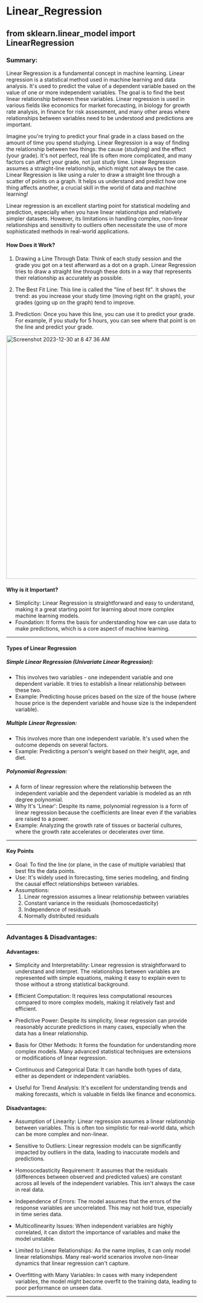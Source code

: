 # Linear_Regression
## from sklearn.linear_model import LinearRegression

### Summary:

Linear Regression is a fundamental concept in machine learning. Linear regression is a statistical method used in machine learning and data analysis. It's used to predict the value of a dependent variable based on the value of one or more independent variables. The goal is to find the best linear relationship between these variables. Linear regression is used in various fields like economics for market forecasting, in biology for growth rate analysis, in finance for risk assessment, and many other areas where relationships between variables need to be understood and predictions are important.

Imagine you're trying to predict your final grade in a class based on the amount of time you spend studying. Linear Regression is a way of finding the relationship between two things: the cause (studying) and the effect (your grade). It's not perfect, real life is often more complicated, and many factors can affect your grade, not just study time. Linear Regression assumes a straight-line relationship, which might not always be the case. Linear Regression is like using a ruler to draw a straight line through a scatter of points on a graph. It helps us understand and predict how one thing affects another, a crucial skill in the world of data and machine learning!

Linear regression is an excellent starting point for statistical modeling and prediction, especially when you have linear relationships and relatively simpler datasets. However, its limitations in handling complex, non-linear relationships and sensitivity to outliers often necessitate the use of more sophisticated methods in real-world applications.



#### How Does it Work?

1. Drawing a Line Through Data: Think of each study session and the grade you got on a test afterward as a dot on a graph. Linear Regression tries to draw a straight line through these dots in a way that represents their relationship as accurately as possible.

2. The Best Fit Line: This line is called the "line of best fit". It shows the trend: as you increase your study time (moving right on the graph), your grades (going up on the graph) tend to improve.

3. Prediction: Once you have this line, you can use it to predict your grade. For example, if you study for 5 hours, you can see where that point is on the line and predict your grade.

<img width="645" alt="Screenshot 2023-12-30 at 8 47 36 AM" src="https://github.com/kasteway/Linear_Regression/assets/62068733/1f66935a-61cf-4672-931f-b44a7d22ffa7">


#### Why is it Important?

- Simplicity: Linear Regression is straightforward and easy to understand, making it a great starting point for learning about more complex machine learning models.
- Foundation: It forms the basis for understanding how we can use data to make predictions, which is a core aspect of machine learning.


---

#### Types of Linear Regression

##### Simple Linear Regression (Univariate Linear Regression):

- This involves two variables - one independent variable and one dependent variable. It tries to establish a linear relationship between these two.
- Example: Predicting house prices based on the size of the house (where house price is the dependent variable and house size is the independent variable).

##### Multiple Linear Regression:

- This involves more than one independent variable. It's used when the outcome depends on several factors.
- Example: Predicting a person's weight based on their height, age, and diet.

##### Polynomial Regression:

- A form of linear regression where the relationship between the independent variable and the dependent variable is modeled as an nth degree polynomial.
- Why It's 'Linear': Despite its name, polynomial regression is a form of linear regression because the coefficients are linear even if the variables are raised to a power.
- Example: Analyzing the growth rate of tissues or bacterial cultures, where the growth rate accelerates or decelerates over time.

---


#### Key Points
- Goal: To find the line (or plane, in the case of multiple variables) that best fits the data points.
- Use: It's widely used in forecasting, time series modeling, and finding the causal effect relationships between variables.
- Assumptions:
  1. Linear regression assumes a linear relationship between variables
  2. Constant variance in the residuals (homoscedasticity)
  3. Independence of residuals
  4. Normally distributed residuals


---


### Advantages & Disadvantages:

#### Advantages:

- Simplicity and Interpretability: Linear regression is straightforward to understand and interpret. The relationships between variables are represented with simple equations, making it easy to explain even to those without a strong statistical background.

- Efficient Computation: It requires less computational resources compared to more complex models, making it relatively fast and efficient.

- Predictive Power: Despite its simplicity, linear regression can provide reasonably accurate predictions in many cases, especially when the data has a linear relationship.

- Basis for Other Methods: It forms the foundation for understanding more complex models. Many advanced statistical techniques are extensions or modifications of linear regression.

- Continuous and Categorical Data: It can handle both types of data, either as dependent or independent variables.

- Useful for Trend Analysis: It's excellent for understanding trends and making forecasts, which is valuable in fields like finance and economics.


#### Disadvantages:

- Assumption of Linearity: Linear regression assumes a linear relationship between variables. This is often too simplistic for real-world data, which can be more complex and non-linear.

- Sensitive to Outliers: Linear regression models can be significantly impacted by outliers in the data, leading to inaccurate models and predictions.

- Homoscedasticity Requirement: It assumes that the residuals (differences between observed and predicted values) are constant across all levels of the independent variables. This isn't always the case in real data.

- Independence of Errors: The model assumes that the errors of the response variables are uncorrelated. This may not hold true, especially in time series data.

- Multicollinearity Issues: When independent variables are highly correlated, it can distort the importance of variables and make the model unstable.

- Limited to Linear Relationships: As the name implies, it can only model linear relationships. Many real-world scenarios involve non-linear dynamics that linear regression can't capture.

- Overfitting with Many Variables: In cases with many independent variables, the model might become overfit to the training data, leading to poor performance on unseen data.

---

